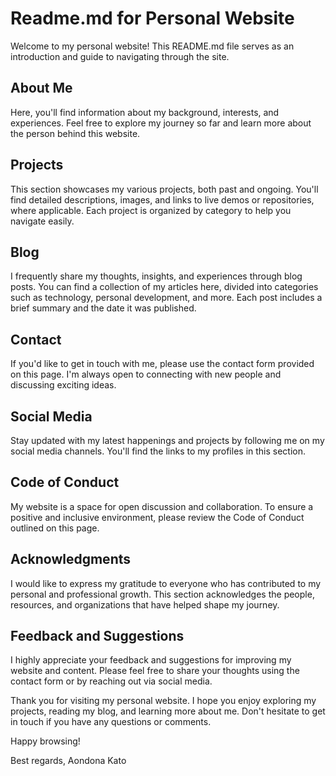 # Readme.md for Personal Website

Welcome to my personal website! This README.md file serves as an introduction and guide to navigating through the site.

## About Me
Here, you'll find information about my background, interests, and experiences. Feel free to explore my journey so far and learn more about the person behind this website.

## Projects
This section showcases my various projects, both past and ongoing. You'll find detailed descriptions, images, and links to live demos or repositories, where applicable. Each project is organized by category to help you navigate easily.

## Blog
I frequently share my thoughts, insights, and experiences through blog posts. You can find a collection of my articles here, divided into categories such as technology, personal development, and more. Each post includes a brief summary and the date it was published.

## Contact
If you'd like to get in touch with me, please use the contact form provided on this page. I'm always open to connecting with new people and discussing exciting ideas.

## Social Media
Stay updated with my latest happenings and projects by following me on my social media channels. You'll find the links to my profiles in this section.


## Code of Conduct
My website is a space for open discussion and collaboration. To ensure a positive and inclusive environment, please review the Code of Conduct outlined on this page.

## Acknowledgments
I would like to express my gratitude to everyone who has contributed to my personal and professional growth. This section acknowledges the people, resources, and organizations that have helped shape my journey.

## Feedback and Suggestions
I highly appreciate your feedback and suggestions for improving my website and content. Please feel free to share your thoughts using the contact form or by reaching out via social media.

Thank you for visiting my personal website. I hope you enjoy exploring my projects, reading my blog, and learning more about me. Don't hesitate to get in touch if you have any questions or comments.

Happy browsing!

Best regards,
Aondona Kato
